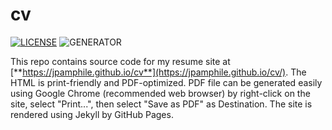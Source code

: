 # cv
[![LICENSE](https://img.shields.io/badge/license-MIT-blue.svg)](LICENSE) ![GENERATOR](https://img.shields.io/badge/made_with-jekyll-blue.svg)

This repo contains source code for my resume site at [**https://jpamphile.github.io/cv**](https://jpamphile.github.io/cv/). The HTML is print-friendly and PDF-optimized. PDF file can be generated easily using Google Chrome (recommended web browser) by right-click on the site, select "Print...", then select "Save as PDF" as Destination. The site is rendered using Jekyll by GitHub Pages.

